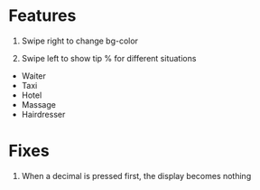 # Features

1. Swipe right to change bg-color

2. Swipe left to show tip % for different situations
  * Waiter
  * Taxi
  * Hotel
  * Massage
  * Hairdresser

# Fixes

1. When a decimal is pressed first, the display becomes nothing




